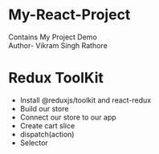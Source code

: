# My-React-Project
Contains My Project Demo
<br>
Author- Vikram Singh Rathore


# Redux ToolKit
- Install @reduxjs/toolkit and react-redux
- Build our store
- Connect our store to our app
- Create cart slice 
- dispatch(action)
- Selector

